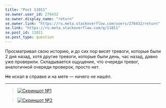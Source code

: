 ```yaml
---
title: "Post 11011"
se.owner.user_id: 276432
se.owner.display_name: "return"
se.owner.link: "https://ru.meta.stackoverflow.com/users/276432/return"
se.link: "https://ru.meta.stackoverflow.com/q/11011"
se.post_id: 11011
se.post_type: question
---
```

<p>Просматривал свою историю, и до сих пор висят тревоги, которые были 2 дня назад, хотя другие тревоги, которые были день, час назад, давно уже проверили. Складывается ощущение, что очереди тревог, аналогичной очереди проверок, просто нет.</p>
<p><s>Не</s> искал в справке и на мете — ничего не нашёл.</p>
<hr />
<blockquote>
<p><a href="https://i.stack.imgur.com/Hv9DS.png" rel="nofollow noreferrer"><img src="https://i.stack.imgur.com/Hv9DS.png" alt="Скриншот №1" /></a></p>
</blockquote>
<blockquote>
<p><a href="https://i.stack.imgur.com/bib5t.png" rel="nofollow noreferrer"><img src="https://i.stack.imgur.com/bib5t.png" alt="Скриншот №2" /></a></p>
</blockquote>
